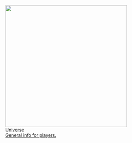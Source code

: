 <div class="shortcuts">
  <a href="{{ site.baseurl }}{% post_url universe/2022-03-06-overview %}">
    <div>
      <div class="image"><img src="{{ site.baseurl }}/images/intro/universe.png" width="380" height="380"/></div>
      <div class="title">Universe</div>
      <div class="description">General info for players.</div>
    </div>
  </a>
</div>
